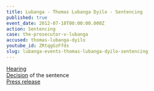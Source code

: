 ```yaml
---
title: Lubanga - Thomas Lubanga Dyilo - Sentencing
published: true
event_date: 2012-07-10T00:00:00.000Z
action: Sentencing
case: the-prosecutor-v-lubanga
accused: thomas-lubanga-dyilo
youtube_id: ZRtqgGzFfds
slug: lubanga-events-thomas-lubanga-dyilo-sentencing
---
```



[Hearing](https://youtu.be/ZRtqgGzFfds)
<br>[Decision](https://www.icc-cpi.int/Pages/record.aspx?docNo=ICC-01/04-01/06-2901) of the sentence
<br>[Press release](https://www.icc-cpi.int/Pages/item.aspx?name=pr824)